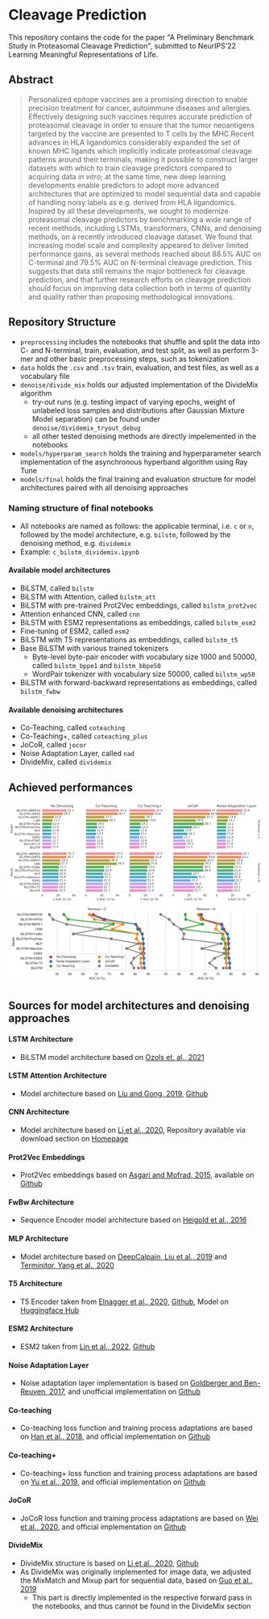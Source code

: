 # Cleavage Prediction

This repository contains the code for the paper "A Preliminary Benchmark Study in Proteasomal Cleavage Prediction", submitted to NeurIPS'22 Learning Meaningful Representations of Life.

## Abstract
>Personalized epitope vaccines are a promising direction to enable precision treatment for cancer, autoimmune diseases and allergies. Effectively designing such vaccines requires accurate prediction of proteasomal cleavage in order to ensure that the tumor neoantigens targeted by the vaccine are presented to T cells by the MHC.Recent advances in HLA ligandomics considerably expanded the set of known MHC ligands which implicitly indicate proteasomal cleavage patterns around their terminals, making it possible to construct larger datasets with which to train cleavage predictors compared to acquiring data *in vitro*; at the same time, new deep learning developments enable predictors to adopt more advanced architectures that are optimized to model sequential data and capable of handling noisy labels as e.g. derived from HLA ligandomics. Inspired by all these developments, we sought to modernize proteasomal cleavage predictors by benchmarking a wide range of recent methods, including LSTMs, transformers, CNNs, and denoising methods, on a recently introduced cleavage dataset. We found that increasing model scale and complexity appeared to deliver limited performance gains, as several methods reached about 88.5\% AUC on C-terminal and 79.5\% AUC on N-terminal cleavage prediction. This suggests that data still remains the major bottleneck for cleavage prediction, and that further research efforts on cleavage prediction should focus on improving data collection both in terms of quantity and quality rather than proposing methodological innovations.


## Repository Structure
* `preprocessing` includes the notebooks that shuffle and split the data into C- and N-terminal, train, evaluation, and test split, as well as perform 3-mer and other basic preprocessing steps, such as tokenization
* `data` holds the `.csv` and `.tsv` train, evaluation, and test files, as well as a vocabulary file
* `denoise/divide_mix` holds our adjusted implementation of the DivideMix algorithm
    * try-out runs (e.g. testing impact of varying epochs, weight of unlabeled loss samples and distributions after Gaussian Mixture Model separation) can be found under `denoise/dividemix_tryout_debug`
    * all other tested denoising methods are directly impelemented in the notebooks
* `models/hyperparam_search` holds the training and hyperparameter search implementation of the asynchronous hyperband algorithm using Ray Tune 
* `models/final` holds the final training and evaluation structure for model architectures paired with all denoising approaches

### Naming structure of final notebooks
* All notebooks are named as follows: the applicable terminal, i.e. `c` or `n`, followed by the model architecture, e.g. `bilstm`, followed by the denoising method, e.g. `dividemix`
* Example: `c_bilstm_dividemix.ipynb`

#### Available model architectures
* BiLSTM, called `bilstm`
* BiLSTM with Attention, called `bilstm_att`
* BiLSTM with pre-trained Prot2Vec embeddings, called `bilstm_prot2vec`
* Attention enhanced CNN, called `cnn`
* BiLSTM with ESM2 representations as embeddings, called `bilstm_esm2`
* Fine-tuning of ESM2, called `esm2`
* BiLSTM with T5 representations as embeddings, called `bilstm_t5`
* Base BiLSTM with various trained tokenizers
    * Byte-level byte-pair encoder with vocabulary size 1000 and 50000, called `bilstm_bppe1` and `bilstm_bbpe50`
    * WordPair tokenizer with vocabulary size 50000, called `bilstm_wp50`
* BiLSTM with forward-backward representations as embeddings, called `bilstm_fwbw`

#### Available denoising architectures
* Co-Teaching, called `coteaching`
* Co-Teaching+, called `coteaching_plus`
* JoCoR, called `jocor`
* Noise Adaptation Layer, called `nad`
* DivideMix, called `dividemix`

## Achieved performances
![Performance Comparison of all models and denoising architectures for C- and N-terminal](img/perf-bar-1.png)
![Performance Comparison of all models and denoising architectures for C- and N-terminal](img/results_point_vertical_combined.png)

## Sources for model architectures and denoising approaches
#### LSTM Architecture
* BiLSTM model architecture based on [Ozols et. al., 2021](https://www.mdpi.com/1422-0067/22/6/3071/htm)

#### LSTM Attention Architecture
* Model architecture based on [Liu and Gong, 2019](https://bmcbioinformatics.biomedcentral.com/counter/pdf/10.1186/s12859-019-3199-1.pdf), [Github](https://github.com/Jiale-Liu/LSTM)

#### CNN Architecture
* Model architecture based on [Li et al., 2020](https://academic.oup.com/bioinformatics/article/36/4/1057/5578482?login=true), Repository available via download section on [Homepage](https://deepcleave.erc.monash.edu/)

#### Prot2Vec Embeddings
* Prot2Vec embeddings based on [Asgari and Mofrad, 2015](https://journals.plos.org/plosone/article?id=10.1371/journal.pone.0141287), available on [Github](https://github.com/ehsanasgari/Deep-Proteomics)

#### FwBw Architecture
* Sequence Encoder model architecture based on [Heigold et al., 2016](https://arxiv.org/abs/1606.06640)

#### MLP Architecture
* Model architecture based on [DeepCalpain, Liu et al., 2019](https://www.frontiersin.org/articles/10.3389/fgene.2019.00715/full) and [Terminitor, Yang et al., 2020](https://www.biorxiv.org/content/10.1101/710699v2)

#### T5 Architecture
* T5 Encoder taken from [Elnagger et al., 2020](https://ieeexplore.ieee.org/document/9477085), [Github](https://github.com/agemagician/ProtTrans), Model on [Huggingface Hub](https://huggingface.co/Rostlab/prot_t5_xl_half_uniref50-enc)

#### ESM2 Architecture
* ESM2 taken from [Lin et al., 2022](https://www.biorxiv.org/content/10.1101/2022.07.20.500902v1), [Github](https://github.com/facebookresearch/esm)

#### Noise Adaptation Layer
* Noise adaptation layer implementation is based on [Goldberger and Ben-Reuven, 2017](https://openreview.net/references/pdf?id=Sk5qglwSl), and unofficial implementation on [Github](https://github.com/Billy1900/Noise-Adaption-Layer)

#### Co-teaching
* Co-teaching loss function and training process adaptations are based on [Han et al., 2018](https://arxiv.org/abs/1804.06872), and official implementation on [Github](https://github.com/bhanML/Co-teaching)

#### Co-teaching+
* Co-teaching+ loss function and training process adaptations are based on [Yu et al., 2019](https://arxiv.org/abs/1901.04215), and official implementation on [Github](https://github.com/xingruiyu/coteaching_plus)

#### JoCoR
* JoCoR loss function and training process adaptations are based on [Wei et al., 2020](https://openaccess.thecvf.com/content_CVPR_2020/html/Wei_Combating_Noisy_Labels_by_Agreement_A_Joint_Training_Method_with_CVPR_2020_paper.html), and official implementation on [Github](https://github.com/hongxin001/JoCoR)

#### DivideMix
* DivideMix structure is based on [Li et al., 2020](https://openreview.net/pdf?id=HJgExaVtwr), [Github](https://github.com/LiJunnan1992/DivideMix)
* As DivideMix was originally implemented for image data, we adjusted the MixMatch and Mixup part for sequential data, based on [Guo et al., 2019](https://arxiv.org/abs/1905.08941)
    * This part is directly implemented in the respective forward pass in the notebooks, and thus cannot be found in the DivideMix section
